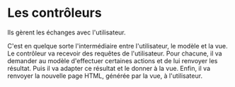 # Les contrôleurs

Ils gèrent les échanges avec l'utilisateur.

C'est en quelque sorte l'intermédiaire entre l'utilisateur, le modèle et la vue. Le contrôleur va recevoir des requêtes de l'utilisateur. Pour chacune, il va demander au modèle d'effectuer certaines actions et de lui renvoyer les résultat. Puis il va adapter ce résultat et le donner à la vue. Enfin, il va renvoyer la nouvelle page HTML, générée par la vue, à l'utilisateur.